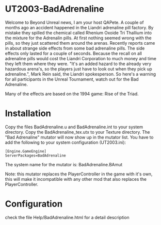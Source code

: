 # UT2003-BadAdrenaline

Welcome to Beyond Unreal news, I am your host QAPete.
A couple of months ago an accident happened in the Liandri adrenaline pill factory. By mistake they spilled the chemical called Rhenium Oxoide Tri Thallium into the mixture for the Adrenalin pills. At first nothing seemed wrong with the pills, so they just scattered them around the arenas.
Recently reports came in about strange side effects from some bad adrenaline pills. The side effects only lasted for a couple of seconds. Because the recall on all adrenaline pills would cost the Liandri Corporation to much money and time they left them where they were. "It's an added hazard to the already very hazardous arena's, so the players just have to look out when they pick up adrenaline.", Mark Rein said, the Liandri spokesperson. So here's a warning for all participants in the Unreal Tournament, watch out for the Bad Adrenaline.

Many of the effects are based on the 1994 game: Rise of the Triad.

# Installation

Copy the files BadAdrenaline.u and BadAdrenaline.int to your system directory. Copy the BadAdrenaline_tex.utx to your Texture directory.
The "Bad Adrenaline" mutator will now show up in the mutator list.
You have to add the following to your system configuration (UT2003.ini):

```
[Engine.GameEngine]
ServerPackages=BadAdrenaline
```

The system name for the mutator is: BadAdrenaline.BAmut

Note: this mutator replaces the PlayerController in the game with it's own, this will make it incompatible with any other mod that also replaces the PlayerController.

# Configuration

check the file Help/BadAdrenaline.html for a detail description 
